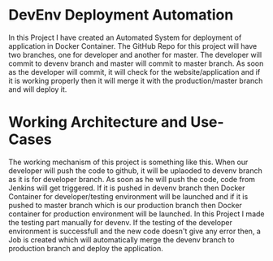 # DevEnv Deployment Automation

In this Project I have created an Automated System for deployment of application in Docker Container. The GitHub Repo for this project will have two branches, one for developer and another for master. The developer will commit to devenv branch and master will commit to master branch. As soon as the developer will commit, it will check for the website/application and if it is working properly then it will merge it with the production/master branch and will deploy it.

# Working Architecture and Use-Cases
The working mechanism of this project is something like this. When our developer will push the code to github, it will be uplaoded to devenv branch as it is for developer branch. As soon as he will push the code, code from Jenkins will get triggered. If it is pushed in devenv branch then Docker Container for developer/testing environment will be launched and if it is pushed to master branch which is our production branch then Docker container for production environment will be launched. In this Project I made the testing part manually for devenv. If the testing of the developer environment is successfull and the new code doesn't give any error then, a Job is created which will automatically merge the devenv branch to production branch and deploy the application.
